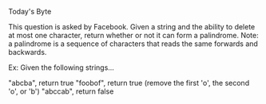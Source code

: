 Today's Byte

This question is asked by Facebook. Given a string and the ability to delete at most one character, return whether or not it can form a palindrome.
Note: a palindrome is a sequence of characters that reads the same forwards and backwards.

Ex: Given the following strings...

"abcba", return true
"foobof", return true (remove the first 'o', the second 'o', or 'b')
"abccab", return false
